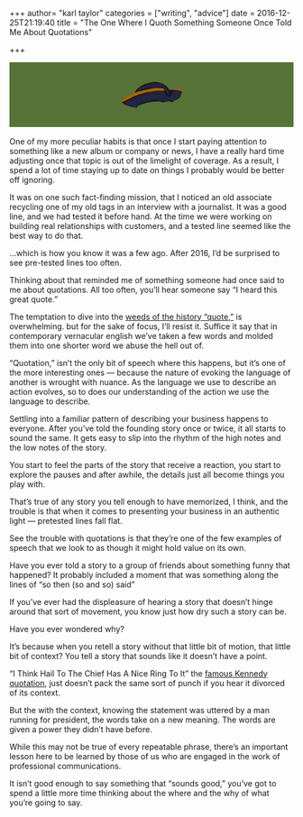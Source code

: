 +++
author= "karl taylor"
categories = ["writing", "advice"]
date = 2016-12-25T21:19:40
title = "The One Where I Quoth Something Someone Once Told Me About Quotations"

+++

  ![](https://raw.githubusercontent.com/karljtaylor/kjt/blog/content/assets/b67a0-1qxkc-zrkbzmmfu0wdu6rna.png)  


 One of my more peculiar habits is that once I start paying attention to something like a new album or company or news, I have a really hard time adjusting once that topic is out of the limelight of coverage. As a result, I spend a lot of time staying up to date on things I probably would be better off ignoring.

 It was on one such fact-finding mission, that I noticed an old associate recycling one of my old tags in an interview with a journalist. It was a good line, and we had tested it before hand. At the time we were working on building real relationships with customers, and a tested line seemed like the best way to do that.

 …which is how you know it was a few ago. After 2016, I’d be surprised to see pre-tested lines too often.

 Thinking about that reminded me of something someone had once said to me about quotations. All too often, you’ll hear someone say “I heard this great quote.”

 The temptation to dive into the [weeds of the history “quote,”](http://quotations.about.com/cs/inspirationquotes/a/Time1.htm) is overwhelming. but for the sake of focus, I’ll resist it. Suffice it say that in contemporary vernacular english we’ve taken a few words and molded them into one shorter word we abuse the hell out of.

 “Quotation,” isn’t the only bit of speech where this happens, but it’s one of the more interesting ones — because the nature of evoking the language of another is wrought with nuance. As the language we use to describe an action evolves, so to does our understanding of the action we use the language to describe.

 Settling into a familiar pattern of describing your business happens to everyone. After you’ve told the founding story once or twice, it all starts to sound the same. It gets easy to slip into the rhythm of the high notes and the low notes of the story.

 You start to feel the parts of the story that receive a reaction, you start to explore the pauses and after awhile, the details just all become things you play with.

 That’s true of any story you tell enough to have memorized, I think, and the trouble is that when it comes to presenting your business in an authentic light — pretested lines fall flat.

 See the trouble with quotations is that they’re one of the few examples of speech that we look to as though it might hold value on its own.

 Have you ever told a story to a group of friends about something funny that happened? It probably included a moment that was something along the lines of “so then (so and so) said”

 If you’ve ever had the displeasure of hearing a story that doesn’t hinge around that sort of movement, you know just how dry such a story can be.

 Have you ever wondered why?

 It’s because when you retell a story without that little bit of motion, that little bit of context? You tell a story that sounds like it doesn’t have a point.

 “I Think Hail To The Chief Has A Nice Ring To It” the [famous Kennedy quotation](http://wosu.org/2012/archive/jfk/life.php), just doesn’t pack the same sort of punch if you hear it divorced of its context.

 But the with the context, knowing the statement was uttered by a man running for president, the words take on a new meaning. The words are given a power they didn’t have before.

 While this may not be true of every repeatable phrase, there’s an important lesson here to be learned by those of us who are engaged in the work of professional communications.

 It isn’t good enough to say something that “sounds good,” you’ve got to spend a little more time thinking about the where and the why of what you’re going to say.
